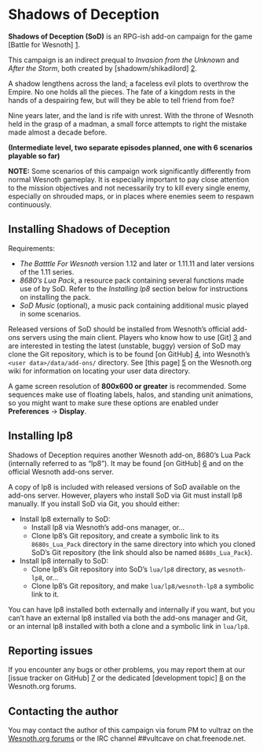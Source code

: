 Shadows of Deception
================================================================================

**Shadows of Deception (SoD)** is an RPG-ish add-on campaign for the game
[Battle for Wesnoth] [1].

This campaign is an indirect prequal to *Invasion from the Unknown* and *After
the Storm*, both created by [shadowm/shikadilord] [2].

A shadow lengthens across the land; a faceless evil plots to overthrow the
Empire. No one holds all the pieces. The fate of a kingdom rests in the hands of
a despairing few, but will they be able to tell friend from foe?

Nine years later, and the land is rife with unrest. With the throne of Wesnoth
held in the grasp of a madman, a small force attempts to right the mistake made
almost a decade before.

**(Intermediate level, two separate episodes planned, one with 6 scenarios
playable so far)**

**NOTE:** Some scenarios of this campaign work significantly differently from
normal Wesnoth gameplay. It is especially important to pay close attention to
the mission objectives and not necessarily try to kill every single enemy,
especially on shrouded maps, or in places where enemies seem to respawn
continuously.

[1]: <https://www.wesnoth.org>
[2]: <https://github.com/shikadilord>

Installing Shadows of Deception
--------------------------------------------------------------------------------

Requirements:
 * *The Batttle For Wesnoth* version 1.12 and later or 1.11.11 and later
   versions of the 1.11 series.
 * *8680’s Lua Pack*, a resource pack containing several functions made use of
   by SoD. Refer to the *Installing lp8* section below for instructions on
   installing the pack.
 * *SoD Music* (optional), a music pack containing additional music played in
   some scenarios.

Released versions of SoD should be installed from Wesnoth’s official add-ons
servers using the main client. Players who know how to use [Git] [3] and are
interested in testing the latest (unstable, buggy) version of SoD may clone the
Git repository, which is to be found [on GitHub] [4], into Wesnoth’s
`<user data>/data/add-ons/` directory. See [this page] [5] on the Wesnoth.org
wiki for information on locating your user data directory.

A game screen resolution of **800x600 or greater** is recommended. Some
sequences make use of floating labels, halos, and standing unit animations, so
you might want to make sure these options are enabled under **Preferences** →
**Display**.

[3]: <http://www.git-scm.com>
[4]: <https://github.com/Vultraz/NX-RPG>
[5]: <http://wiki.wesnoth.org/EditingWesnoth#The_user_data_directory>

Installing lp8
--------------------------------------------------------------------------------

Shadows of Deception requires another Wesnoth add-on, 8680’s Lua Pack
(internally referred to as “lp8”). It may be found [on GitHub] [6] and on the
official Wesnoth add-ons server.

A copy of lp8 is included with released versions of SoD available on the add-ons
server. However, players who install SoD via Git must install lp8 manually.
If you install SoD via Git, you should either:

* Install lp8 externally to SoD:
  * Install lp8 via Wesnoth’s add-ons manager, or…
  * Clone lp8’s Git repository, and create a symbolic link to its
    `8680s_Lua_Pack` directory in the same directory into which you cloned SoD’s
    Git repository (the link should also be named `8680s_Lua_Pack`).
* Install lp8 internally to SoD:
  * Clone lp8’s Git repository into SoD’s `lua/lp8` directory, as `wesnoth-lp8`,
    or…
  * Clone lp8’s Git repository, and make `lua/lp8/wesnoth-lp8` a symbolic link
    to it.

You can have lp8 installed both externally and internally if you want, but you
can’t have an external lp8 installed via both the add-ons manager and Git, or an
internal lp8 installed with both a clone and a symbolic link in `lua/lp8`.

[6]: <https://github.com/8573/wesnoth-lp8>

Reporting issues
--------------------------------------------------------------------------------

If you encounter any bugs or other problems, you may report them at our [issue
tracker on GitHub] [7] or the dedicated [development topic] [8] on the
Wesnoth.org forums.

[7]: <https://github.com/Vultraz/NX-RPG/issues>
[8]: <http://r.wesnoth.org/t35544>

Contacting the author
--------------------------------------------------------------------------------

You may contact the author of this campaign via forum PM to vultraz on the
[Wesnoth.org forums][9] or the IRC channel ##vultcave on chat.freenode.net.

[9]: <http://forums.wesnoth.org/>

<!-- vim: textwidth=80 -->
